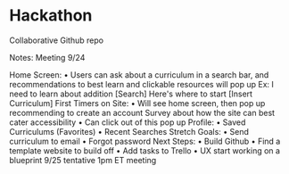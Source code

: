 # Hackathon
Collaborative Github repo

Notes: Meeting 9/24

Home Screen:
• Users can ask about a curriculum in a search bar, and recommendations to best learn and clickable resources will pop up
Ex: I need to learn about addition [Search] Here's where to start [Insert Curriculum]
First Timers on Site:
• Will see home screen, then pop up recommending to create an account
Survey about how the site can best cater accessibility • Can click out of this pop up
Profile:
• Saved Curriculums (Favorites)
• Recent Searches
Stretch Goals:
• Send curriculum to email
• Forgot password
Next Steps:
• Build Github
• Find a template website to build off
• Add tasks to Trello
• UX start working on a blueprint 9/25 tentative 1pm ET meeting